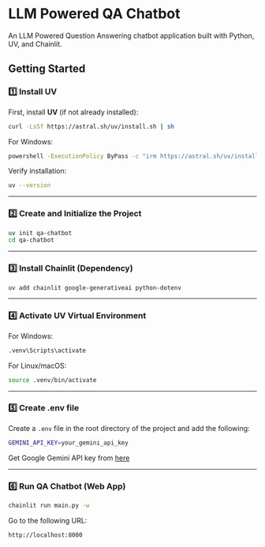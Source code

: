 # LLM Powered QA Chatbot

An LLM Powered Question Answering chatbot application built with Python, UV, and Chainlit.


## Getting Started

### 1️⃣ Install UV

First, install **UV** (if not already installed):

```sh
curl -LsSf https://astral.sh/uv/install.sh | sh
```

For Windows:

```sh
powershell -ExecutionPolicy ByPass -c "irm https://astral.sh/uv/install.ps1 | iex"
```

Verify installation:

```sh
uv --version
```

---

### 2️⃣ Create and Initialize the Project

```sh
uv init qa-chatbot
cd qa-chatbot
```

---

### 3️⃣ Install Chainlit (Dependency)

```sh
uv add chainlit google-generativeai python-dotenv
```

---

### 4️⃣ Activate UV Virtual Environment 

For Windows:

```sh
.venv\Scripts\activate
```

For Linux/macOS:

```sh
source .venv/bin/activate
```

---

### 5️⃣ Create .env file

Create a `.env` file in the root directory of the project and add the following:

```sh
GEMINI_API_KEY=your_gemini_api_key
```

Get Google Gemini API key from [here](https://aistudio.google.com/app/apikey)

---

### 6️⃣ Run QA Chatbot (Web App)

```sh
chainlit run main.py -w
```

Go to the following URL:

```sh
http://localhost:8000
```
